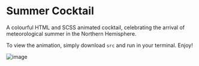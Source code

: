 # Summer Cocktail

A colourful HTML and SCSS animated cocktail, celebrating the arrival of meteorological summer in the Northern Hemisphere.

To view the animation, simply download `src` and run in your terminal. Enjoy!

![image](https://github.com/user-attachments/assets/684c5171-0abf-4e38-91d0-51c6873abfc5)
